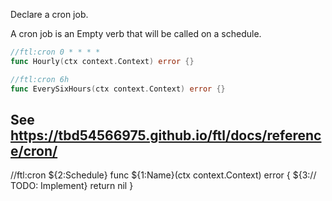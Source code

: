 Declare a cron job.

A cron job is an Empty verb that will be called on a schedule. 

```go
//ftl:cron 0 * * * *
func Hourly(ctx context.Context) error {}

//ftl:cron 6h
func EverySixHours(ctx context.Context) error {}
```

See https://tbd54566975.github.io/ftl/docs/reference/cron/
---

//ftl:cron ${2:Schedule}
func ${1:Name}(ctx context.Context) error {
	${3:// TODO: Implement}
	return nil
}
```
